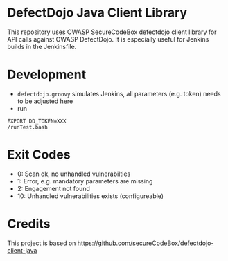 # DefectDojo Java Client Library
This repository uses OWASP SecureCodeBox defectdojo client library for API calls against OWASP DefectDojo. It is especially useful for Jenkins builds in the Jenkinsfile.

# Development
* `defectdojo.groovy` simulates Jenkins, all parameters (e.g. token) needs to be adjusted here
* run

```
EXPORT DD_TOKEN=XXX
/runTest.bash
```

# Exit Codes
* 0: Scan ok, no unhandled vulnerabilties
* 1: Error, e.g. mandatory parameters are missing
* 2: Engagement not found
* 10: Unhandled vulnerabilities exists (configureable)

# Credits
This project is based on https://github.com/secureCodeBox/defectdojo-client-java
